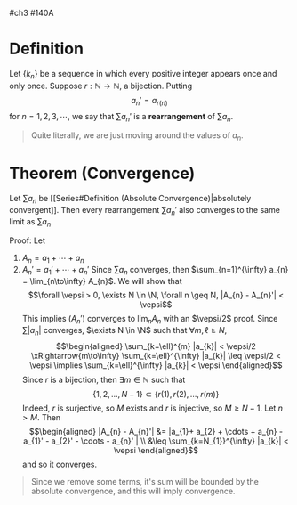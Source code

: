 #ch3 #140A
# Definition 
Let $\{k_{n}\}$ be a sequence in which every positive integer appears once and only once. Suppose $r : \mathbb{N}\to \mathbb{N}$, a bijection. Putting
$$a_{n}' = a_{r(n)}$$
for $n = 1, 2, 3, \cdots$, we say that $\sum a_{n}'$ is a **rearrangement** of $\sum a_{n}$. 
> Quite literally, we are just moving around the values of $a_{n}$. 

# Theorem (Convergence)
Let $\sum a_{n}$ be [[Series#Definition (Absolute Convergence)|absolutely convergent]]. Then every rearrangement $\sum a_{n}'$ also converges to the same limit as $\sum a_{n}$.

Proof:
Let 
1. $A_{n} = a_{1}+ \cdots + a_{n}$ 
2. $A_{n}' = a_{1}' + \cdots + a_{n}'$
Since $\sum a_{n}$ converges, then $\sum_{n=1}^{\infty} a_{n} = \lim_{n\to\infty} A_{n}$. We will show that 
$$\forall \vepsi > 0, \exists N \in \N, \forall n \geq N, |A_{n} - A_{n}'| < \vepsi$$
This implies $(A_{n}')$ converges to $\lim_{n} A_{n}$ with an $\vepsi/2$ proof. Since $\sum |a_{n}|$ converges, $\exists N \in \N$ such that $\forall m, \ell \geq N$, 
$$\begin{aligned}
\sum_{k=\ell}^{m} |a_{k}| < \vepsi/2
\xRightarrow{m\to\infty} \sum_{k=\ell}^{\infty} |a_{k}| \leq \vepsi/2 < \vepsi
\implies \sum_{k=\ell}^{\infty} |a_{k}| < \vepsi 
\end{aligned}$$
Since $r$ is a bijection, then $\exists m \in \mathbb{N}$ such that 
$$
\{1, 2, \dots, N - 1\} \subset \{r(1), r(2), \dots, r(m)\}
$$
Indeed, $r$ is surjective, so $M$ exists and $r$ is injective, so $M \geq N- 1$. Let $n > M$. Then
$$\begin{aligned}
|A_{n} - A_{n}'| 
&= |a_{1}+ a_{2} + \cdots + a_{n} - a_{1}' - a_{2}' - \cdots - a_{n}' | \\
&\leq \sum_{k=N_{1}}^{\infty} |a_{k}| < \vepsi
\end{aligned}$$
and so it converges. 
> Since we remove some terms, it's sum will be bounded by the absolute convergence, and this will imply convergence.

